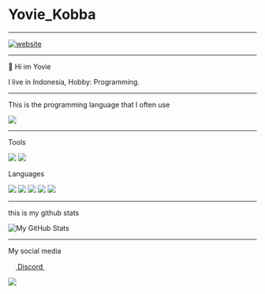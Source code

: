 # Yovie_Kobba

___

<a href="https://yoviekobba.xyz/">
<img src="https://imgur.com/a/W8yHjfp.png" alt="website"/>
</a>

___

👋 Hi im Yovie

I live in Indonesia, Hobby: Programming.
___

This is the programming language that I often use

<a href="https://github.com/yopilatul">
  <img src="https://github-readme-stats.vercel.app/api/top-langs/?username=yopilatul&theme=radical&hide=glsl,python" />
</a>

___
Tools

![](https://img.shields.io/badge/Visual_Studio_Code-0078D4?style=for-the-badge&logo=visual%20studio%20code&logoColor=white) ![](https://img.shields.io/badge/Visual_Studio-5C2D91?style=for-the-badge&logo=visual%20studio&logoColor=white)


Languages

![](https://img.shields.io/badge/JavaScript-323330?style=for-the-badge&logo=javascript&logoColor=F7DF1E) ![](https://img.shields.io/badge/TypeScript-007ACC?style=for-the-badge&logo=typescript&logoColor=white) ![](https://img.shields.io/badge/GO-5c8707?style=for-the-badge&logo=GO&logoColor=white) ![](https://img.shields.io/badge/Python-323330?style=for-the-badge&logo=Python&logoColor=F7DF1E) ![](https://img.shields.io/badge/PHP-007ACC?style=for-the-badge&logo=PHP&logoColor=white)
___

this is my github stats

<img src="https://github-readme-stats.vercel.app/api?username=yopilatul&show_icons=true&theme=radical&line_height=27&v=5" alt="My GitHub Stats" />

___

My social media

<a href = "https://discordapp.com/users/349874541784334337/"><img src = "https://imgur.com/RSEvkDl.png" height= 15px width = 15px> Discord </a>&nbsp;&nbsp;

<a href="https://discordapp.com/users/349874541784334337/">
  <img src="https://discord.c99.nl/widget/theme-3/349874541784334337.png" />
</a>

